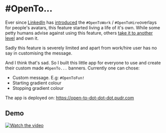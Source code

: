 # #OpenTo...

Ever since [LinkedIn](https://www.linkedin.com) has [introduced](https://www.linkedin.com/help/linkedin/answer/a507508/let-recruiters-know-you-re-open-to-work?lang=en) the `#OpenToWork` / `#OpenToHire`overlays for people's avatars, this feature started living a life of it's own. While some petty humans advise against using this feature, others [take it to another level](https://www.linkedin.com/posts/courtneysummer_desperate-opentowork-opentowork-activity-7241410975193513984-vexX/?utm_source=share&utm_medium=member_desktop) and own it.

Sadly this feature is severely limited and apart from work/hire user has no say in customising the message.

And I think that's sad. So I built this little app for everyone to use and create their custom made `#OpenTo...` banners. Currently one can chose:

- Custom message. E.g: `#OpenToFun!`
- Starting gradient colour
- Stopping gradient colour

The app is deployed on: https://open-to-dot-dot-dot.pudr.com

## Demo

[![Watch the video](./docs/demo.gif)](./docs/demo.gif)
